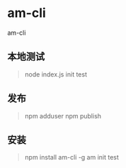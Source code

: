 # am-cli
am-cli

## 本地测试
>node index.js init test

## 发布
>npm adduser
>npm publish

## 安装
>npm install am-cli -g
>am init test



